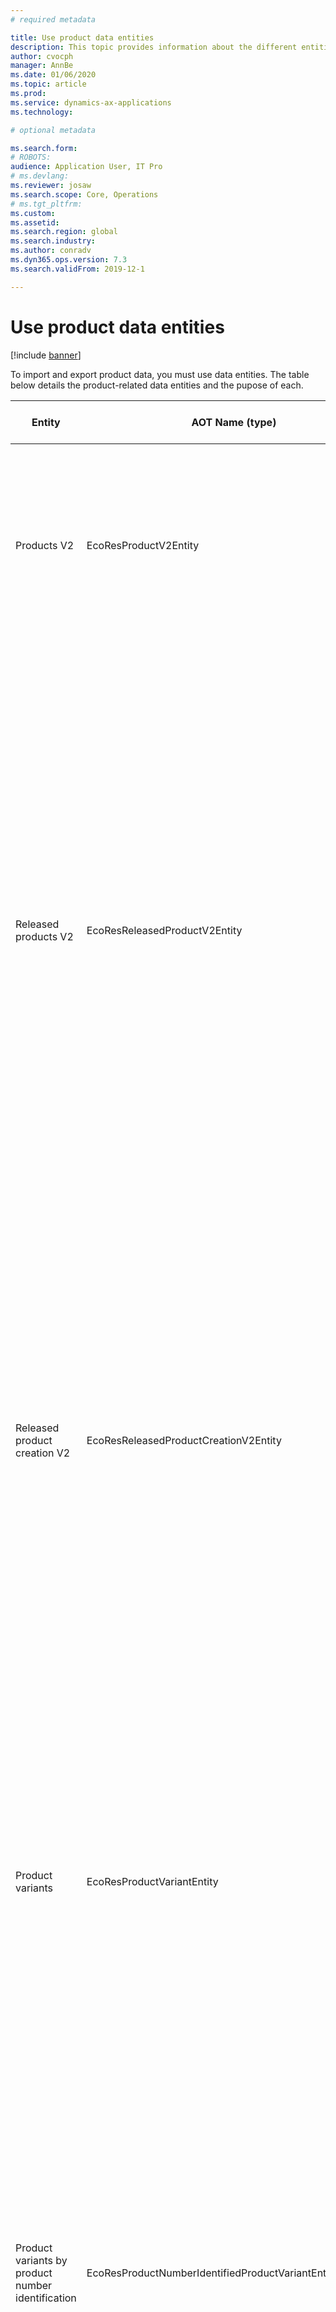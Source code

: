 ```yaml
---
# required metadata

title: Use product data entities 
description: This topic provides information about the different entities that can be used to import and export product data. 
author: cvocph
manager: AnnBe
ms.date: 01/06/2020
ms.topic: article
ms.prod: 
ms.service: dynamics-ax-applications
ms.technology: 

# optional metadata

ms.search.form: 
# ROBOTS: 
audience: Application User, IT Pro
# ms.devlang: 
ms.reviewer: josaw
ms.search.scope: Core, Operations
# ms.tgt_pltfrm: 
ms.custom: 
ms.assetid: 
ms.search.region: global
ms.search.industry: 
ms.author: conradv
ms.dyn365.ops.version: 7.3 
ms.search.validFrom: 2019-12-1

---
```


# Use product data entities

[!include [banner](../includes/banner.md)]

To import and export product data, you must use data entities. The table below details the product-related data entities and the pupose of each.

|    Entity                                                          |    AOT Name (type)                                              |    Notes/Final text.   Purpose                                                                                                                                                                                                                                                                                                                                                                                                                                                                                          |   |   |
|--------------------------------------------------------------------|-----------------------------------------------------------------|-------------------------------------------------------------------------------------------------------------------------------------------------------------------------------------------------------------------------------------------------------------------------------------------------------------------------------------------------------------------------------------------------------------------------------------------------------------------------------------------------------------------------|---|---|
|    Products V2                                                     |    EcoResProductV2Entity                                        |    Import and export of shared products   - both distinct products and product masters.    Allow updates.   Does not support set based SQL   operations.    Enabled for Odata                                                                                                                                                                                                                                                                                                                                           |   |   |
|    Released products V2                                            |    EcoResReleasedProductV2Entity                                |    Import and export of released products   - both distinct products and product masters. Allow updates. Requires that shared product is already   created. When new released product is imported, a release of the shared   product is made behind the scenes.        Note that there are also separate entities for the import   and export of released product masters and released distinct variants.        Does not support set based SQL   operations.    Enabled for Odata.   Does not support deletes.         |   |   |
|    Released product creation V2                                    |    EcoResReleasedProductCreationV2Entity                        |    Import of shared product and released   product in one step. Export is supported (although it does not make a lot of   sense, as the purpose of the entity is the product creation). Update is not supported. Only a   limited set of fields are supported (those available in the product creation   form).       Does not support set based SQL   operations.    Not exposed through Odata.                                                                                                                        |   |   |
|    Product variants                                                |    EcoResProductVariantEntity                                   |    Import and export of shared product   variants. Allow updates. Requires that dimension values are already created.   The integration key is the product master + product dimensions.        Does not support set based SQL   operations.        Enabled for Odata. Support deletes.        This data entity is not extensible   with regards to adding new product dimensions.                                                                                                                                       |   |   |
|    Product variants by product number   identification             |    EcoResProductNumberIdentifiedProductVariantEntity            |    Import and export of shared product   variants. Allow updates. Requires that dimension values are already created.   The integration key is the product number (as a difference from the Product   variants entity where the integration key is the product master +   dimensions).                                                                                                                                                                                                                                  |   |   |
|    Released product variants                                       |    EcoResReleasedProductVariantEntity                           |    Import and   export of released product variants. Allow updates. Require that shared   product variant is already created.. When new released product variant is   imported, a release of the shared product variant is made behind the scenes.        Does not support set based SQL   operations.        Enabled for Odata. Support deletes   (but this causes data corruption due to platform bug).       This data entity is not extensible   wrt. Adding new product dimensions.                                |   |   |
|    Released product variants by product   number identification    |    EcoResProductNumberIdentifiedReleasedProductVariantEntity    |    Similar to the Released Product   Variants entity, but with product number as key instead of product master +   dimensions.        This data entity is extensible with   regards to adding new product dimensions.                                                                                                                                                                                                                                                                                                   |   |   |
|    Sellable released products                                      |    EcoResSellableReleasedProductEntity                          |    Use to export only the products that are sellable.   Sellable products are products that have the information that they require in   order to be used in a sales order. The same rules apply when a product is   validates using the Validate function on the Released products page.                                                                                                                                                                                                                                |   |   |
|    Released Distinct products V2                                   |    EcoResDistinctProductV2Entity                                |    It exports the distinct products: products subtype product   and the different product variants.                                                                                                                                                                                                                                                                                                                                                                                                                     |   |   |
|    Released products masters V2                                    |    EcoResProductMasterV2Entity                                  |    It imports and exports the product masters.    Not data management enabled.                                                                                                                                                                                                                                                                                                                                                                                                                                          |   |   |
|    Item - bar code                                                 |    EcoResProductBarcodeEntity                                   |    Use to export the product and its barcode                                                                                                                                                                                                                                                                                                                                                                                                                                                                            |   |   |
|    Product lifecycle states                                        |    EcoResProductLifecycleSateEntity                             |    It exports and imports the different product lifecycle   states that can be assigned to a product.                                                                                                                                                                                                                                                                                                                                                                                                                   |   |   |

> [!NOTE]
> To import products into the system you must use the **Product creation** data entity. You can only use the Released Products V2 to import products if the shared product has already been created. 
